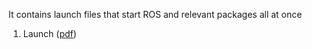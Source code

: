 It contains launch files that start ROS and relevant packages all at once








1. Launch ([pdf](zotero://open-pdf/library/items/AZFGEHEQ?page=4&annotation=SU8NF85A))